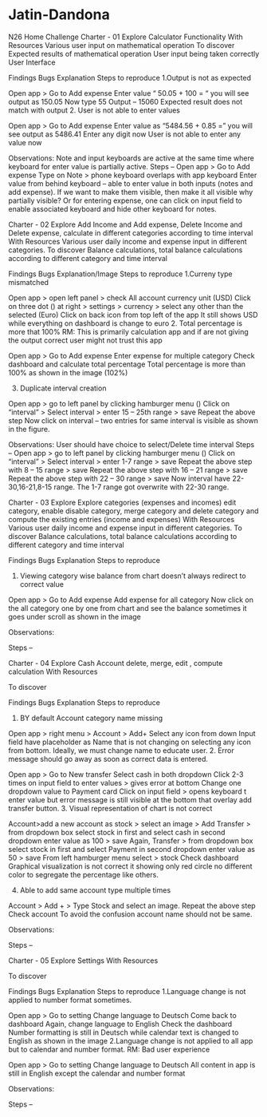 # Jatin-Dandona
N26 Home Challenge
Charter - 01
Explore
Calculator Functionality
With Resources
Various user input on mathematical operation
To discover
Expected results of mathematical operation
User input being taken correctly
User Interface 



Findings
Bugs
Explanation
Steps to reproduce
1.Output is not as expected


Open app > Go to Add expense 
Enter value “ 50.05 + 100 = “ you will see output as 150.05
Now type 55 
Output – 15060
Expected result does not match with output
2. User is not able to enter values 


Open app > Go to Add expense 
Enter value as “5484.56 + 0.85 =” you will see output as 5486.41
Enter any digit now
User is not able to enter any value now



Observations:
Note and input keyboards are active at the same time where keyboard for enter value is partially active.
Steps – 
Open app > Go to Add expense 
Type on Note > phone keyboard overlaps with app keyboard 
Enter value from behind keyboard – able to enter value in both inputs (notes and add expense). If we want to make them visible, then make it all visible why partially visible? Or for entering expense, one can click on input field to enable associated keyboard and hide other keyboard for notes.





Charter - 02
Explore
Add Income and Add expense, Delete Income and Delete expense, calculate in different categories according to time interval
With Resources
Various user daily income and expense input in different categories.
To discover
Balance calculations, total balance calculations according to different category and time interval 



Findings
Bugs
Explanation/Image
Steps to reproduce
1.Curreny type mismatched

Open app > open left panel > check All account currency unit (USD)
Click on three dot () at right > settings > currency > select any other than the selected (Euro)
Click on back icon from top left of the app
It still shows USD while everything on dashboard is change to euro
2. Total percentage is more that 100% 
RM: This is primarily calculation app and if are not giving the output correct user might not trust this app

Open app > Go to Add expense 
Enter expense for multiple category 
Check dashboard and calculate total percentage
Total percentage is more than 100% as shown in the image (102%)


3. Duplicate interval creation



Open app > go to left panel by clicking hamburger menu ()
Click on “interval” > Select interval > enter 15 – 25th range > save 
Repeat the above step
Now click on interval – two entries for same interval is visible as shown in the figure.



Observations:
User should have choice to select/Delete time interval
Steps – 
Open app > go to left panel by clicking hamburger menu ()
Click on “interval” > Select interval > enter 1-7 range > save 
Repeat the above step with 8 – 15 range > save
Repeat the above step with 16 – 21 range > save
Repeat the above step with 22 – 30 range > save
Now interval have 22-30,16-21,8-15 range. The 1-7 range got overwrite with 22-30 range.







	







Charter - 03
Explore
Explore categories (expenses and incomes) edit category, enable disable category, merge category and delete category and compute the existing entries (income and expenses)
With Resources
Various user daily income and expense input in different categories.
To discover
Balance calculations, total balance calculations according to different category and time interval 



Findings
Bugs
Explanation
Steps to reproduce
1. Viewing category wise balance from chart doesn’t always redirect to correct value

Open app > Go to Add expense
Add expense for all category 
Now click on the all category one by one from chart and see the balance
sometimes it goes under scroll as shown in the image


  







Observations:

Steps –




Charter - 04
Explore
Cash Account delete, merge, edit , compute calculation
With Resources


To discover



Findings
Bugs
Explanation
Steps to reproduce
1. BY default Account category name missing

Open app > right menu > Account > Add+
Select any icon from down
Input field have placeholder as Name that is not changing on selecting any icon from bottom.
Ideally, we must change name to educate user.
2. Error message should go away as soon as correct data is entered.



Open app > Go to New transfer
Select cash in both dropdown 
Click 2-3 times on input field to enter values > gives error at bottom
Change one dropdown value to Payment card
Click on input field > opens keyboard t enter value but error message is still visible at the bottom that overlay add transfer button.
3. Visual representation of chart is not correct

Account>add a new account as stock > select an image > Add
Transfer > from dropdown box select stock in first and select cash in second dropdown
enter value as 100 > save
Again, Transfer > from dropdown box select stock in first and select Payment in second dropdown
enter value as 50 > save
From left hamburger menu select > stock
Check dashboard
Graphical visualization is not correct it showing only red circle no different color to segregate the percentage like others.


4. Able to add same account type multiple times




Account > Add + > Type Stock and select an image.
Repeat the above step
Check account
To avoid the confusion account name should not be same.




Observations:

Steps –



Charter - 05
Explore
Settings
With Resources


To discover



Findings
Bugs
Explanation
Steps to reproduce
1.Language change is not applied to number format sometimes.

Open app > Go to setting
Change language to Deutsch
Come back to dashboard
Again, change language to English
Check the dashboard
Number formatting is still in Deutsch while calendar text is changed to English as shown in the image
2.Language change is not applied to all app but to calendar and number format.
RM: Bad user experience

Open app > Go to setting
Change language to Deutsch
All content in app is still in English except the calendar and number format







Observations:

Steps –


